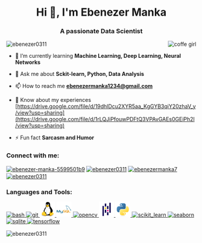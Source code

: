 <h1 align="center">Hi 👋, I'm Ebenezer Manka</h1>
<h3 align="center">A passionate Data Scientist</h3>
<img src=
"https://camo.githubusercontent.com/c1dcb74cc1c1835b1d716f5051499a2814c683c806b15f04b0eba492863703e9/68747470733a2f2f63646e2e6472696262626c652e636f6d2f75736572732f3733303730332f73637265656e73686f74732f363538313234332f6176656e746f2e676966" alt="coffe girl" align="right">

<p align="left"> <img src="https://komarev.com/ghpvc/?username=ebenezer0311&label=Profile%20views&color=0e75b6&style=flat" alt="ebenezer0311" /> </p>

- 🌱 I’m currently learning **Machine Learning, Deep Learning, Neural Networks**

- 💬 Ask me about **Sckit-learn, Python, Data Analysis**

- 📫 How to reach me **ebenezermanka1234@gmail.com**

- 📄 Know about my experiences [https://drive.google.com/file/d/19dhlDcu2XYR5aa_KgGYB3qiY20zhaV_y/view?usp=sharing](https://drive.google.com/file/d/1rLQJiPfouwPDFtQ3VPAvGAEs0GEiPh2l/view?usp=sharing)

- ⚡ Fun fact **Sarcasm and Humor**

<h3 align="left">Connect with me:</h3>
<p align="left">
<a href="https://linkedin.com/in/ebenezer-manka-5599501b9" target="blank"><img align="center" src="https://raw.githubusercontent.com/rahuldkjain/github-profile-readme-generator/master/src/images/icons/Social/linked-in-alt.svg" alt="ebenezer-manka-5599501b9" height="30" width="40" /></a>
<a href="https://kaggle.com/ebenezer0311" target="blank"><img align="center" src="https://raw.githubusercontent.com/rahuldkjain/github-profile-readme-generator/master/src/images/icons/Social/kaggle.svg" alt="ebenezer0311" height="30" width="40" /></a>
<a href="https://www.codechef.com/users/ebenezermanka7" target="blank"><img align="center" src="https://cdn.jsdelivr.net/npm/simple-icons@3.1.0/icons/codechef.svg" alt="ebenezermanka7" height="30" width="40" /></a>
<a href="https://www.leetcode.com/ebenezer0311" target="blank"><img align="center" src="https://raw.githubusercontent.com/rahuldkjain/github-profile-readme-generator/master/src/images/icons/Social/leet-code.svg" alt="ebenezer0311" height="30" width="40" /></a>
</p>

<h3 align="left">Languages and Tools:</h3>
<p align="left"> <a href="https://www.gnu.org/software/bash/" target="_blank" rel="noreferrer"> <img src="https://www.vectorlogo.zone/logos/gnu_bash/gnu_bash-icon.svg" alt="bash" width="40" height="40"/> </a> <a href="https://git-scm.com/" target="_blank" rel="noreferrer"> <img src="https://www.vectorlogo.zone/logos/git-scm/git-scm-icon.svg" alt="git" width="40" height="40"/> </a> <a href="https://www.linux.org/" target="_blank" rel="noreferrer"> <img src="https://raw.githubusercontent.com/devicons/devicon/master/icons/linux/linux-original.svg" alt="linux" width="40" height="40"/> </a> <a href="https://www.mysql.com/" target="_blank" rel="noreferrer"> <img src="https://raw.githubusercontent.com/devicons/devicon/master/icons/mysql/mysql-original-wordmark.svg" alt="mysql" width="40" height="40"/> </a> <a href="https://opencv.org/" target="_blank" rel="noreferrer"> <img src="https://www.vectorlogo.zone/logos/opencv/opencv-icon.svg" alt="opencv" width="40" height="40"/> </a> <a href="https://pandas.pydata.org/" target="_blank" rel="noreferrer"> <img src="https://raw.githubusercontent.com/devicons/devicon/2ae2a900d2f041da66e950e4d48052658d850630/icons/pandas/pandas-original.svg" alt="pandas" width="40" height="40"/> </a> <a href="https://www.python.org" target="_blank" rel="noreferrer"> <img src="https://raw.githubusercontent.com/devicons/devicon/master/icons/python/python-original.svg" alt="python" width="40" height="40"/> </a> <a href="https://scikit-learn.org/" target="_blank" rel="noreferrer"> <img src="https://upload.wikimedia.org/wikipedia/commons/0/05/Scikit_learn_logo_small.svg" alt="scikit_learn" width="40" height="40"/> </a> <a href="https://seaborn.pydata.org/" target="_blank" rel="noreferrer"> <img src="https://seaborn.pydata.org/_images/logo-mark-lightbg.svg" alt="seaborn" width="40" height="40"/> </a> <a href="https://www.sqlite.org/" target="_blank" rel="noreferrer"> <img src="https://www.vectorlogo.zone/logos/sqlite/sqlite-icon.svg" alt="sqlite" width="40" height="40"/> </a> <a href="https://www.tensorflow.org" target="_blank" rel="noreferrer"> <img src="https://www.vectorlogo.zone/logos/tensorflow/tensorflow-icon.svg" alt="tensorflow" width="40" height="40"/> </a> </p>



<p><img align="center" src="https://github-readme-streak-stats.herokuapp.com/?user=ebenezer0311&" alt="ebenezer0311" /></p>
